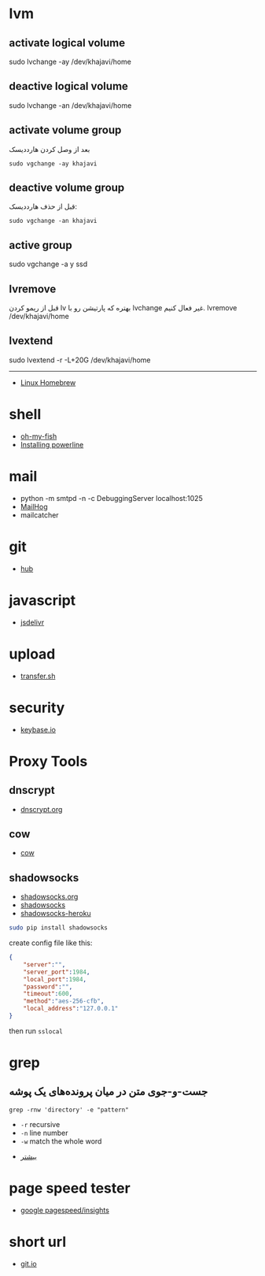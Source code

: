 # lvm

## activate logical volume
sudo lvchange -ay /dev/khajavi/home

## deactive logical volume
sudo lvchange -an /dev/khajavi/home

## activate volume group
بعد از وصل کردن هارددیسک
```
sudo vgchange -ay khajavi
```

## deactive volume group
قبل از حذف هارددیسک:
```
sudo vgchange -an khajavi
```

## active group
sudo vgchange -a y ssd

## lvremove
قبل از ریمو کردن lv بهتره که پارتیشن رو با lvchange غیر فعال کنیم.
lvremove /dev/khajavi/home

## lvextend
sudo lvextend -r -L+20G /dev/khajavi/home

-----------------------------------

* [Linux Homebrew](https://github.com/Homebrew/linuxbrew)

# shell
* [oh-my-fish](https://github.com/bpinto/oh-my-fish)
* [Installing powerline](http://askubuntu.com/questions/283908/how-can-i-install-and-use-powerline-plugin)

# mail
* python -m smtpd -n -c DebuggingServer localhost:1025
* [MailHog](https://github.com/mailhog/MailHog)
* mailcatcher

# git
* [hub](https://github.com/github/hub)

# javascript
* [jsdelivr](http://www.jsdelivr.com/)

# upload
* [transfer.sh](https://transfer.sh/)

# security
* [keybase.io](https://keybase.io/)

# Proxy Tools
## dnscrypt
* [dnscrypt.org](http://dnscrypt.org/)

## cow
* [cow](https://github.com/cyfdecyf/cow)

## shadowsocks
* [shadowsocks.org](http://shadowsocks.org/)
* [shadowsocks](https://github.com/shadowsocks/shadowsocks)
* [shadowsocks-heroku](https://github.com/mrluanma/shadowsocks-heroku)

```bash
sudo pip install shadowsocks
```

create config file like this:

```json
{
    "server":"",
    "server_port":1984,
    "local_port":1984,
    "password":"",
    "timeout":600,
    "method":"aes-256-cfb",
    "local_address":"127.0.0.1"
} 
```

then run ``sslocal``



# grep

## جست-و-جوی متن در میان پرونده‌های یک پوشه
```
grep -rnw 'directory' -e "pattern"
```

* `-r` recursive
* `-n` line number
* `-w` match the whole word

- [بیشتر](http://stackoverflow.com/questions/16956810/finding-all-files-containing-a-text-string-on-linux)

# page speed tester
* [google pagespeed/insights](https://developers.google.com/speed/pagespeed/insights/)

# short url
* [git.io](http://git.io/)
